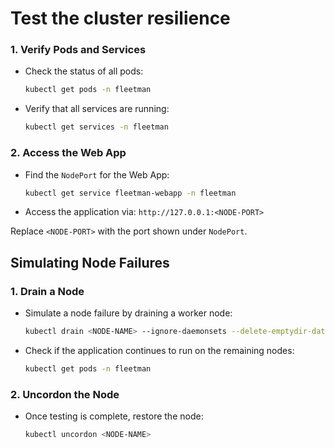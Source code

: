 # Test the cluster resilience

### 1. Verify Pods and Services

- Check the status of all pods:
  ```bash
  kubectl get pods -n fleetman
  ```
- Verify that all services are running:
  ```bash
  kubectl get services -n fleetman
  ```

### 2. Access the Web App

- Find the `NodePort` for the Web App:
  ```bash
  kubectl get service fleetman-webapp -n fleetman
  ```
- Access the application via: `http://127.0.0.1:<NODE-PORT>`

Replace `<NODE-PORT>` with the port shown under `NodePort`.

## Simulating Node Failures

### 1. Drain a Node

- Simulate a node failure by draining a worker node:
  ```bash
  kubectl drain <NODE-NAME> --ignore-daemonsets --delete-emptydir-data
  ```
- Check if the application continues to run on the remaining nodes:
  ```bash
  kubectl get pods -n fleetman
  ```

### 2. Uncordon the Node

- Once testing is complete, restore the node:
  ```bash
  kubectl uncordon <NODE-NAME>
  ```

